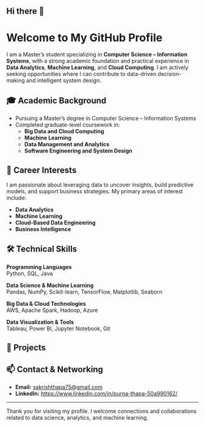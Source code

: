 ## Hi there 👋
# Welcome to My GitHub Profile

I am a Master’s student specializing in **Computer Science – Information Systems**, with a strong academic foundation and practical experience in **Data Analytics**, **Machine Learning**, and **Cloud Computing**. I am actively seeking opportunities where I can contribute to data-driven decision-making and intelligent system design.

## 🎓 Academic Background

- Pursuing a Master’s degree in Computer Science – Information Systems
- Completed graduate-level coursework in:
  - **Big Data and Cloud Computing**
  - **Machine Learning**
  - **Data Management and Analytics**
  - **Software Engineering and System Design**

## 💼 Career Interests

I am passionate about leveraging data to uncover insights, build predictive models, and support business strategies. My primary areas of interest include:

- **Data Analytics**
- **Machine Learning**
- **Cloud-Based Data Engineering**
- **Business Intelligence**

## 🛠️ Technical Skills

**Programming Languages**  
Python, SQL, Java

**Data Science & Machine Learning**  
Pandas, NumPy, Scikit-learn, TensorFlow, Matplotlib, Seaborn

**Big Data & Cloud Technologies**  
AWS, Apache Spark, Hadoop, Azure

**Data Visualization & Tools**  
Tableau, Power BI, Jupyter Notebook, Git

## 📁 Projects



## 📫 Contact & Networking

- **Email:** sakrishthapa75@gmail.com  
- **LinkedIn:** https://www.linkedin.com/in/purna-thapa-50a990162/  

---

Thank you for visiting my profile. I welcome connections and collaborations related to data science, analytics, and machine learning.
